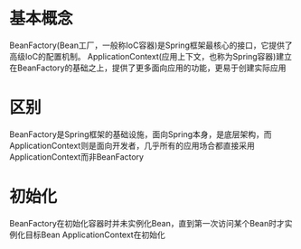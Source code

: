 # 基本概念
BeanFactory(Bean工厂，一般称IoC容器)是Spring框架最核心的接口，它提供了高级IoC的配置机制。
ApplicationContext(应用上下文，也称为Spring容器)建立在BeanFactory的基础之上，提供了更多面向应用的功能，更易于创建实际应用
# 区别
BeanFactory是Spring框架的基础设施，面向Spring本身，是底层架构，而ApplicationContext则是面向开发者，几乎所有的应用场合都直接采用ApplicationContext而非BeanFactory
# 初始化
BeanFactory在初始化容器时并未实例化Bean，直到第一次访问某个Bean时才实例化目标Bean
ApplicationContext在初始化
